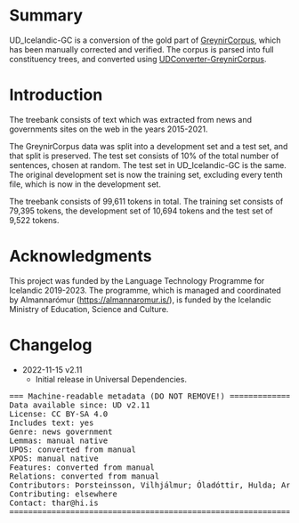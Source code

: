 # Summary

UD_Icelandic-GC is a conversion of the gold part of [GreynirCorpus](https://github.com/mideind/GreynirCorpus), which has been manually corrected and verified. The corpus is parsed into full constituency trees, and converted using [UDConverter-GreynirCorpus](https://github.com/thorunna/UDConverter-GreynirCorpus).


# Introduction

The treebank consists of text which was extracted from news and governments sites on the web in the years 2015-2021.

The GreynirCorpus data was split into a development set and a test set, and that split is preserved. The test set consists of 10% of the total number of sentences, chosen at random. The test set in UD_Icelandic-GC is the same. The original development set is now the training set, excluding every tenth file, which is now in the development set.

The treebank consists of 99,611 tokens in total. The training set consists of 79,395 tokens, the development set of 10,694 tokens and the test set of 9,522 tokens.


# Acknowledgments

This project was funded by the Language Technology Programme for Icelandic 2019-2023. The programme, which is managed and coordinated by Almannarómur (https://almannaromur.is/), is funded by the Icelandic Ministry of Education, Science and Culture.


# Changelog

* 2022-11-15 v2.11
  * Initial release in Universal Dependencies.


<pre>
=== Machine-readable metadata (DO NOT REMOVE!) ================================
Data available since: UD v2.11
License: CC BY-SA 4.0
Includes text: yes
Genre: news government
Lemmas: manual native
UPOS: converted from manual
XPOS: manual native
Features: converted from manual
Relations: converted from manual
Contributors: Þorsteinsson, Vilhjálmur; Óladóttir, Hulda; Arnardóttir, Þórunn; Þórðarson, Sveinbjörn; Símonarson, Haukur Barri; Ásgeirsdóttir, Katla
Contributing: elsewhere
Contact: thar@hi.is
===============================================================================
</pre>
